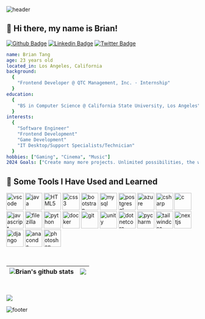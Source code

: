 ![header](https://capsule-render.vercel.app/api?type=waving&height=100&color=gradient&text=Hello!&textBg=false&animation=fadeIn&reversal=false)

## 👋 Hi there, my name is Brian! 
[![Github Badge](https://img.shields.io/badge/-Github-000000?style=flat&logo=Github&labelColor=000000&link=https://github.com/b-tang)](https://github.com/b-tang)
[![Linkedin Badge](https://img.shields.io/badge/-LinkedIn-0077B5?style=flat&logo=Linkedin&logoColor=FFFFFF&link=https://www.linkedin.com/in/briantang01/)](https://www.linkedin.com/in/briantang01/)
[![Twitter Badge](https://img.shields.io/badge/-Twitter-000000?style=flat&logo=X&logoColor=FFFFFF&labelColor=000000&link=https://www.x.com/briantangg)](https://www.x.com/briantangg)
<!-- [![Twitch Badge](https://img.shields.io/badge/-Twitch-262626?style=flat&logo=Twitch&logoColor=6441a5&labelColor=f1f1f1&link=https://www.twitch.tv/brozty)](https://www.twitch.tv/briantang) -->

```yaml
name: Brian Tang
age: 23 years old
located_in: Los Angeles, California
background:
  {
    "Frontend Developer @ QTC Management, Inc. · Internship"
  }
education:
  {
    "BS in Computer Science @ California State University, Los Angeles"
  }
interests:
  {
    "Software Engineer"
    "Frontend Development"
    "Game Development"
    "IT Desktop/Support Specialists/Technician"
  }
hobbies: ["Gaming", "Cinema", "Music"]
2024 Goals: ["Create many more projects. Unlimited possibilities, the world is yours."]
```

<h2> 🚀 Some Tools I Have Used and Learned </h2>
<p align="left">
  <img src="https://cdn.jsdelivr.net/gh/devicons/devicon/icons/vscode/vscode-original.svg" alt="vscode" width="45" height="45"/>
  <img src="https://cdn.jsdelivr.net/gh/devicons/devicon/icons/java/java-original.svg" alt="java" width="45" height="45"/>
  <img src="https://cdn.jsdelivr.net/gh/devicons/devicon/icons/html5/html5-original.svg" alt="HTML5" width="45" height="45"/>
  <img src="https://devicon-website.vercel.app/api/css3/original.svg" alt="css3" width="45" height="45"/>
  <img src="https://cdn.jsdelivr.net/gh/devicons/devicon/icons/bootstrap/bootstrap-original.svg" alt="bootstrap" width="45" height="45"/>
  <img src="https://devicon-website.vercel.app/api/mysql/original-wordmark.svg" alt="mysql" width="45" height="45"/>
  <img src="https://devicon-website.vercel.app/api/postgresql/plain-wordmark.svg" alt="postgresql" width="45" height="45"/>
  <img src="https://devicon-website.vercel.app/api/azure/original-wordmark.svg" alt="azure" width="45" height="45"/>
  <img src="https://devicon-website.vercel.app/api/csharp/original.svg" alt="csharp" width="45" height="45"/>
  <img src="https://devicon-website.vercel.app/api/c/original.svg" alt="c" width="45" height="45"/>
  <img src="https://devicon-website.vercel.app/api/javascript/original.svg" alt="javascript" width="45" height="45"/>
  <img src="https://devicon-website.vercel.app/api/filezilla/plain.svg" alt="filezilla" width="45" height="45"/>
  <img src="https://devicon-website.vercel.app/api/python/original-wordmark.svg" alt="python" width="45" height="45"/>
  <img src="https://devicon-website.vercel.app/api/docker/original-wordmark.svg" alt="docker" width="45" height="45"/>
  <img src="https://devicon-website.vercel.app/api/git/original.svg" alt="git" width="45" height="45"/>
  <img src="https://devicon-website.vercel.app/api/unity/original.svg?color=%23FFFFFF" alt="unity" width="45" height="45"/>
  <img src="https://devicon-website.vercel.app/api/dotnetcore/original.svg" alt="dotnetcore" width="45" height="45"/>
  <img src="https://devicon-website.vercel.app/api/pycharm/original.svg" alt="pycharm" width="45" height="45"/>
  <img src="https://devicon-website.vercel.app/api/tailwindcss/plain.svg" alt="tailwindcss" width="45" height="45"/>
  <img src="https://devicon-website.vercel.app/api/nextjs/original.svg" alt="nextjs" width="45" height="45"/>
  <img src="https://devicon-website.vercel.app/api/django/plain.svg?color=%2315B477" alt="django" width="45" height="45"/>
  <img src="https://devicon-website.vercel.app/api/anaconda/original.svg" alt="anaconda" width="45" height="45"/>
  <img src="https://devicon-website.vercel.app/api/photoshop/plain.svg" alt="photoshop" width="45" height="45"/>
</p>

<br>

| <img align="center" src="https://github-readme-stats.vercel.app/api?username=b-tang&show_icons=true&theme=github_dark" alt="Brian's github stats" /></a> | <img align="center" src="https://github-readme-stats.vercel.app/api/top-langs/?username=b-tang&layout=compact&theme=github_dark" /></a> |
| ------------- | ------------- |

<br>

![](https://komarev.com/ghpvc/?username=b-tang&style=for-the-badge)

![footer](https://capsule-render.vercel.app/api?type=waving&height=100&color=gradient&textBg=false&animation=fadeIn&reversal=true&section=footer)
